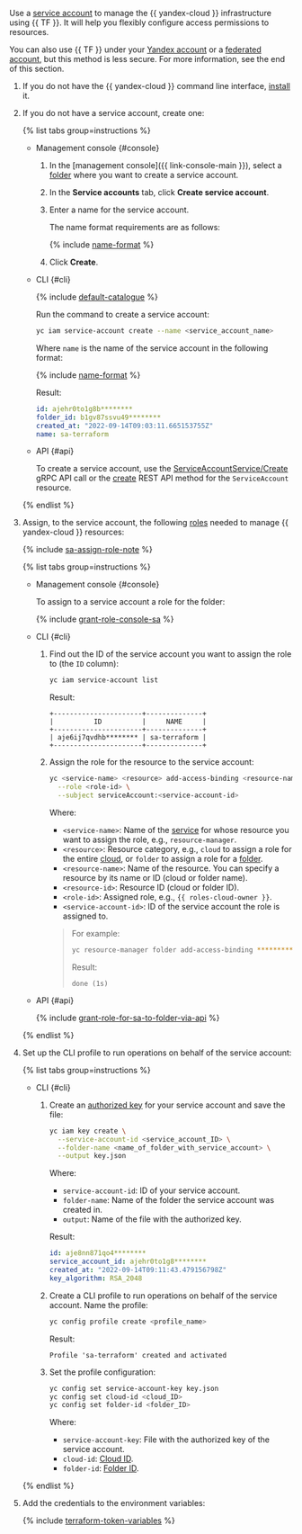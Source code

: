 Use a [service account](../../iam/concepts/users/service-accounts.md) to manage the {{ yandex-cloud }} infrastructure using {{ TF }}. It will help you flexibly configure access permissions to resources.

You can also use {{ TF }} under your [Yandex account](../../iam/concepts/users/accounts.md#passport) or a [federated account](../../iam/concepts/users/accounts.md#saml-federation), but this method is less secure. For more information, see the end of this section.
1. If you do not have the {{ yandex-cloud }} command line interface, [install](../../cli/quickstart.md#install) it.
1. If you do not have a service account, create one:

   {% list tabs group=instructions %}

   - Management console {#console}

      1. In the [management console]({{ link-console-main }}), select a [folder](../../resource-manager/concepts/resources-hierarchy.md#folder) where you want to create a service account.
      1. In the **Service accounts** tab, click **Create service account**.
      1. Enter a name for the service account.

         The name format requirements are as follows:

         {% include [name-format](../../_includes/name-format.md) %}

      1. Click **Create**.

   - CLI {#cli}

      {% include [default-catalogue](../../_includes/default-catalogue.md) %}

      Run the command to create a service account:

      ```bash
      yc iam service-account create --name <service_account_name>
      ```

      Where `name` is the name of the service account in the following format:

      {% include [name-format](../../_includes/name-format.md) %}

      Result:

      ```yaml
      id: ajehr0to1g8b********
      folder_id: b1gv87ssvu49********
      created_at: "2022-09-14T09:03:11.665153755Z"
      name: sa-terraform
      ```

   - API {#api}

      To create a service account, use the [ServiceAccountService/Create](../../iam/api-ref/grpc/service_account_service.md#Create) gRPC API call or the [create](../../iam/api-ref/ServiceAccount/create.md) REST API method for the `ServiceAccount` resource.

   {% endlist %}

1. Assign, to the service account, the following [roles](../../iam/concepts/access-control/roles.md) needed to manage {{ yandex-cloud }} resources:

   {% include [sa-assign-role-note](../../_includes/sa-assign-role-note.md) %}

   {% list tabs group=instructions %}

   - Management console {#console}

      To assign to a service account a role for the folder:

      {% include [grant-role-console-sa](../../_includes/grant-role-console-sa.md) %}

   - CLI {#cli}

      1. Find out the ID of the service account you want to assign the role to (the `ID` column):

         ```bash
         yc iam service-account list
         ```

         Result:

         ```text
         +----------------------+--------------+
         |          ID          |     NAME     |
         +----------------------+--------------+
         | aje6ij7qvdhb******** | sa-terraform |
         +----------------------+--------------+
         ```

      1. Assign the role for the resource to the service account:

         ```bash
         yc <service-name> <resource> add-access-binding <resource-name>|<resource-id> \
           --role <role-id> \
           --subject serviceAccount:<service-account-id>
         ```

         Where:
         * `<service-name>`: Name of the [service](../../cli/cli-ref/index.md#service-manage) for whose resource you want to assign the role, e.g., `resource-manager`.
         * `<resource>`: Resource category, e.g., `cloud` to assign a role for the entire [cloud](../../resource-manager/concepts/resources-hierarchy.md#cloud), or `folder` to assign a role for a [folder](../../resource-manager/concepts/resources-hierarchy.md#folder).
         * `<resource-name>`: Name of the resource. You can specify a resource by its name or ID (cloud or folder name).
         * `<resource-id>`: Resource ID (cloud or folder ID).
         * `<role-id>`: Assigned role, e.g., `{{ roles-cloud-owner }}`.
         * `<service-account-id>`: ID of the service account the role is assigned to.

         >For example:
         >
         >```bash
         >yc resource-manager folder add-access-binding **********9n9hi2qu --role editor --subject serviceAccount:**********qhi2qu
         >```
         >
         >Result:
         >
         >```text
         >done (1s)
         >```

   - API {#api}

      {% include [grant-role-for-sa-to-folder-via-api](../../_includes/iam/grant-role-for-sa-to-folder-via-api.md) %}

   {% endlist %}

1. Set up the CLI profile to run operations on behalf of the service account:

   {% list tabs group=instructions %}

   - CLI {#cli}

      1. Create an [authorized key](../../iam/concepts/authorization/key.md) for your service account and save the file:

         ```bash
         yc iam key create \
           --service-account-id <service_account_ID> \
           --folder-name <name_of_folder_with_service_account> \
           --output key.json
         ```

         Where:
         * `service-account-id`: ID of your service account.
         * `folder-name`: Name of the folder the service account was created in.
         * `output`: Name of the file with the authorized key.

         Result:

         ```yaml
         id: aje8nn871qo4********
         service_account_id: ajehr0to1g8********
         created_at: "2022-09-14T09:11:43.479156798Z"
         key_algorithm: RSA_2048
         ```

      1. Create a CLI profile to run operations on behalf of the service account. Name the profile:

         ```bash
         yc config profile create <profile_name>
         ```

         Result:

         ```text
         Profile 'sa-terraform' created and activated
         ```

      1. Set the profile configuration:

         
         ```bash
         yc config set service-account-key key.json
         yc config set cloud-id <cloud_ID>
         yc config set folder-id <folder_ID>
         ```



         Where:
         * `service-account-key`: File with the authorized key of the service account.
         * `cloud-id`: [Cloud ID](../../resource-manager/operations/cloud/get-id.md).
         * `folder-id`: [Folder ID](../../resource-manager/operations/folder/get-id.md).

   {% endlist %}

1. Add the credentials to the environment variables:

   {% include [terraform-token-variables](../../_includes/terraform-token-variables.md) %}